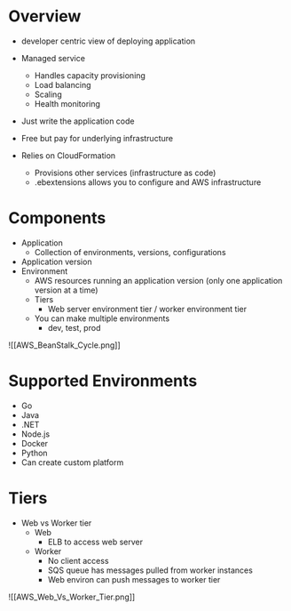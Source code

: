 # Overview

- developer centric view of deploying application
- Managed service
	- Handles capacity provisioning
	- Load balancing
	- Scaling
	- Health monitoring
- Just write the application code
- Free but pay for underlying infrastructure

- Relies on CloudFormation
	- Provisions other services (infrastructure as code)
	- .ebextensions allows you to configure and AWS infrastructure

# Components

- Application
	- Collection of environments, versions, configurations
- Application version
- Environment
	- AWS resources running an application version (only one application version at a time)
	- Tiers
		- Web server environment tier / worker environment tier
	- You can make multiple environments 
		- dev, test, prod

![[AWS_BeanStalk_Cycle.png]]

# Supported Environments

- Go
- Java
- .NET
- Node.js
- Docker
- Python
- Can create custom platform

# Tiers

- Web vs Worker tier
	- Web
		- ELB to access web server
	- Worker
		- No client access
		- SQS queue has messages pulled from worker instances
		- Web environ can push messages to worker tier

![[AWS_Web_Vs_Worker_Tier.png]]
